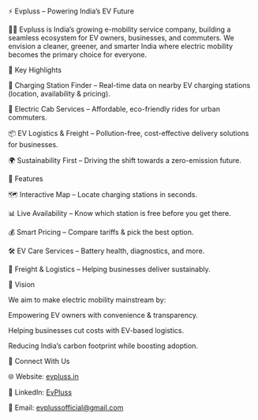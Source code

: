 ⚡ Evpluss – Powering India’s EV Future

🚗🔋 Evpluss is India’s growing e-mobility service company, building a seamless ecosystem for EV owners, businesses, and commuters.
We envision a cleaner, greener, and smarter India where electric mobility becomes the primary choice for everyone.

🌟 Key Highlights

🔌 Charging Station Finder – Real-time data on nearby EV charging stations (location, availability & pricing).

🚕 Electric Cab Services – Affordable, eco-friendly rides for urban commuters.

📦 EV Logistics & Freight – Pollution-free, cost-effective delivery solutions for businesses.

🌍 Sustainability First – Driving the shift towards a zero-emission future.

📱 Features

🗺️ Interactive Map – Locate charging stations in seconds.

📊 Live Availability – Know which station is free before you get there.

💰 Smart Pricing – Compare tariffs & pick the best option.

🛠️ EV Care Services – Battery health, diagnostics, and more.

🚛 Freight & Logistics – Helping businesses deliver sustainably.

🌱 Vision

We aim to make electric mobility mainstream by:

Empowering EV owners with convenience & transparency.

Helping businesses cut costs with EV-based logistics.

Reducing India’s carbon footprint while boosting adoption.

📩 Connect With Us

🌐 Website: [evpluss.in](https://www.evpluss.in/)

💼 LinkedIn: [EvPluss](https://www.linkedin.com/company/evpluss/?viewAsMember=true)

📧 Email: evplussofficial@gmail.com
